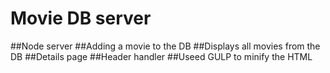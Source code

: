 # Movie DB server
##Node server
##Adding a movie to the DB
##Displays all movies from the DB
##Details page
##Header handler
##Useed GULP to minify the HTML

